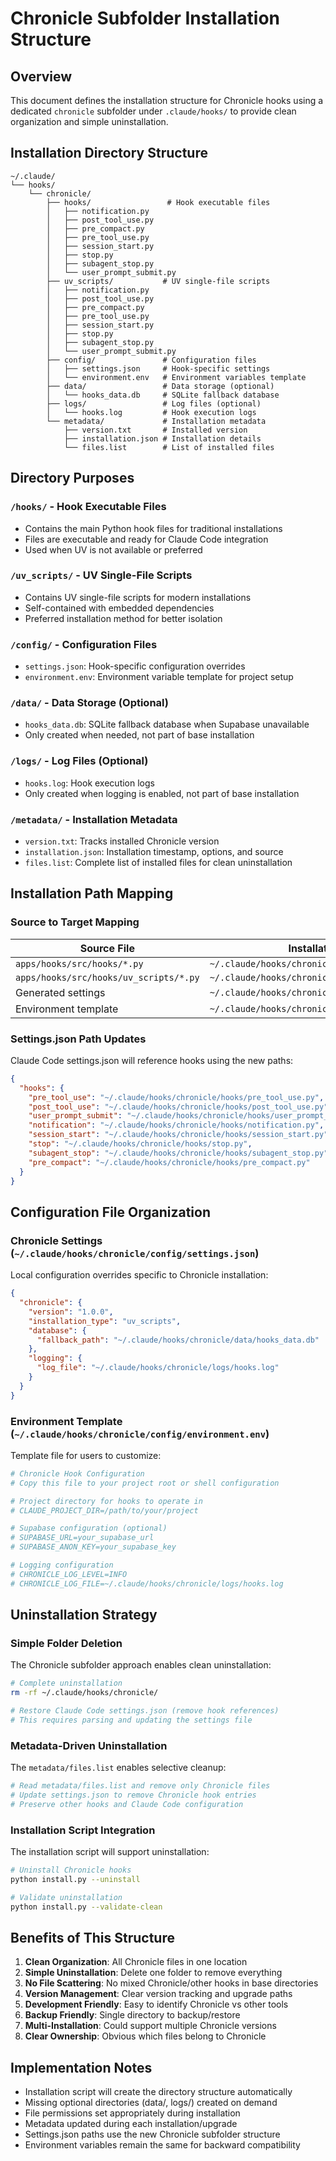 # Chronicle Subfolder Installation Structure

## Overview

This document defines the installation structure for Chronicle hooks using a dedicated `chronicle` subfolder under `.claude/hooks/` to provide clean organization and simple uninstallation.

## Installation Directory Structure

```
~/.claude/
└── hooks/
    └── chronicle/
        ├── hooks/                 # Hook executable files
        │   ├── notification.py
        │   ├── post_tool_use.py
        │   ├── pre_compact.py
        │   ├── pre_tool_use.py
        │   ├── session_start.py
        │   ├── stop.py
        │   ├── subagent_stop.py
        │   └── user_prompt_submit.py
        ├── uv_scripts/           # UV single-file scripts
        │   ├── notification.py
        │   ├── post_tool_use.py
        │   ├── pre_compact.py
        │   ├── pre_tool_use.py
        │   ├── session_start.py
        │   ├── stop.py
        │   ├── subagent_stop.py
        │   └── user_prompt_submit.py
        ├── config/               # Configuration files
        │   ├── settings.json     # Hook-specific settings
        │   └── environment.env   # Environment variables template
        ├── data/                 # Data storage (optional)
        │   └── hooks_data.db     # SQLite fallback database
        ├── logs/                 # Log files (optional)
        │   └── hooks.log         # Hook execution logs
        └── metadata/             # Installation metadata
            ├── version.txt       # Installed version
            ├── installation.json # Installation details
            └── files.list        # List of installed files
```

## Directory Purposes

### `/hooks/` - Hook Executable Files
- Contains the main Python hook files for traditional installations
- Files are executable and ready for Claude Code integration
- Used when UV is not available or preferred

### `/uv_scripts/` - UV Single-File Scripts  
- Contains UV single-file scripts for modern installations
- Self-contained with embedded dependencies
- Preferred installation method for better isolation

### `/config/` - Configuration Files
- `settings.json`: Hook-specific configuration overrides
- `environment.env`: Environment variable template for project setup

### `/data/` - Data Storage (Optional)
- `hooks_data.db`: SQLite fallback database when Supabase unavailable
- Only created when needed, not part of base installation

### `/logs/` - Log Files (Optional)  
- `hooks.log`: Hook execution logs
- Only created when logging is enabled, not part of base installation

### `/metadata/` - Installation Metadata
- `version.txt`: Tracks installed Chronicle version
- `installation.json`: Installation timestamp, options, and source
- `files.list`: Complete list of installed files for clean uninstallation

## Installation Path Mapping

### Source to Target Mapping

| Source File | Installation Target |
|-------------|-------------------|
| `apps/hooks/src/hooks/*.py` | `~/.claude/hooks/chronicle/hooks/*.py` |
| `apps/hooks/src/hooks/uv_scripts/*.py` | `~/.claude/hooks/chronicle/uv_scripts/*.py` | (utility scripts only)
| Generated settings | `~/.claude/hooks/chronicle/config/settings.json` |
| Environment template | `~/.claude/hooks/chronicle/config/environment.env` |

### Settings.json Path Updates

Claude Code settings.json will reference hooks using the new paths:

```json
{
  "hooks": {
    "pre_tool_use": "~/.claude/hooks/chronicle/hooks/pre_tool_use.py",
    "post_tool_use": "~/.claude/hooks/chronicle/hooks/post_tool_use.py",
    "user_prompt_submit": "~/.claude/hooks/chronicle/hooks/user_prompt_submit.py",
    "notification": "~/.claude/hooks/chronicle/hooks/notification.py",
    "session_start": "~/.claude/hooks/chronicle/hooks/session_start.py",
    "stop": "~/.claude/hooks/chronicle/hooks/stop.py",
    "subagent_stop": "~/.claude/hooks/chronicle/hooks/subagent_stop.py",
    "pre_compact": "~/.claude/hooks/chronicle/hooks/pre_compact.py"
  }
}
```

## Configuration File Organization

### Chronicle Settings (`~/.claude/hooks/chronicle/config/settings.json`)

Local configuration overrides specific to Chronicle installation:

```json
{
  "chronicle": {
    "version": "1.0.0",
    "installation_type": "uv_scripts",
    "database": {
      "fallback_path": "~/.claude/hooks/chronicle/data/hooks_data.db"
    },
    "logging": {
      "log_file": "~/.claude/hooks/chronicle/logs/hooks.log"
    }
  }
}
```

### Environment Template (`~/.claude/hooks/chronicle/config/environment.env`)

Template file for users to customize:

```bash
# Chronicle Hook Configuration
# Copy this file to your project root or shell configuration

# Project directory for hooks to operate in
# CLAUDE_PROJECT_DIR=/path/to/your/project

# Supabase configuration (optional)
# SUPABASE_URL=your_supabase_url
# SUPABASE_ANON_KEY=your_supabase_key

# Logging configuration
# CHRONICLE_LOG_LEVEL=INFO
# CHRONICLE_LOG_FILE=~/.claude/hooks/chronicle/logs/hooks.log
```

## Uninstallation Strategy

### Simple Folder Deletion
The Chronicle subfolder approach enables clean uninstallation:

```bash
# Complete uninstallation
rm -rf ~/.claude/hooks/chronicle/

# Restore Claude Code settings.json (remove hook references)
# This requires parsing and updating the settings file
```

### Metadata-Driven Uninstallation
The `metadata/files.list` enables selective cleanup:

```bash
# Read metadata/files.list and remove only Chronicle files
# Update settings.json to remove Chronicle hook entries
# Preserve other hooks and Claude Code configuration
```

### Installation Script Integration
The installation script will support uninstallation:

```bash
# Uninstall Chronicle hooks
python install.py --uninstall

# Validate uninstallation
python install.py --validate-clean
```

## Benefits of This Structure

1. **Clean Organization**: All Chronicle files in one location
2. **Simple Uninstallation**: Delete one folder to remove everything
3. **No File Scattering**: No mixed Chronicle/other hooks in base directories  
4. **Version Management**: Clear version tracking and upgrade paths
5. **Development Friendly**: Easy to identify Chronicle vs other tools
6. **Backup Friendly**: Single directory to backup/restore
7. **Multi-Installation**: Could support multiple Chronicle versions
8. **Clear Ownership**: Obvious which files belong to Chronicle

## Implementation Notes

- Installation script will create the directory structure automatically
- Missing optional directories (data/, logs/) created on demand
- File permissions set appropriately during installation  
- Metadata updated during each installation/upgrade
- Settings.json paths use the new Chronicle subfolder structure
- Environment variables remain the same for backward compatibility